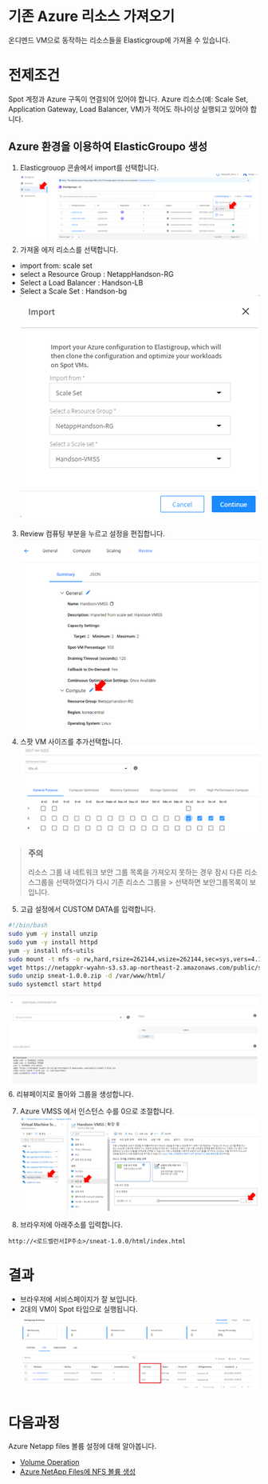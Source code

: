 # 기존 Azure 리소스 가져오기
온디멘드 VM으로 동작하는 리소스들을 Elasticgroup에 가져올 수 있습니다.

# 전제조건
Spot 계정과 Azure 구독이 연결되어 있어야 합니다.
Azure 리소스(예: Scale Set, Application Gateway, Load Balancer, VM)가 적어도 하나이상 실행되고 있어야 합니다.

## Azure 환경을 이용하여 ElasticGroupo 생성
1. Elasticgrouop 콘솔에서 import를 선택합니다. </br>
![elasticgroupGUIguide1](./Images/elasticgroupGUIguide1.png)
2. 가져올 에저 리소스를 선택합니다.
- import from: scale set </br>
- select a Resource Group : NetappHandson-RG
- Select a Load Balancer : Handson-LB
- Select a Scale Set : Handson-bg </br>
![choiceimportresource2](./Images/choiceimportresource2.png)
3. Review 컴퓨팅 부분을 누르고 설정을 편집합니다.
![reviewGUIguide1](./Images/reviewGUIguide1.png)
4. 스팟 VM 사이즈를 추가선택합니다.</br>
![addSpotVMsize](./Images/addSpotVMsize.png)

> ### 주의
> 리소스 그룹 내 네트워크 보안 그룹 목록을 가져오지 못하는 경우 잠시 다른 리소스그룹을 선택하였다가 다시 기존 리소스 그룹을 > 선택하면 보안그룹목록이 보입니다.

5. 고급 설정에서 CUSTOM DATA를 입력합니다.
```bash
#!/bin/bash
sudo yum -y install unzip 
sudo yum -y install httpd 
yum -y install nfs-utils 
sudo mount -t nfs -o rw,hard,rsize=262144,wsize=262144,sec=sys,vers=4.1,tcp <AzuerNetappFiles 탑재대상IP주소>:/ANFHandsonVolume /var/www/html/
wget https://netappkr-wyahn-s3.s3.ap-northeast-2.amazonaws.com/public/sneat-1.0.0.zip
sudo unzip sneat-1.0.0.zip -d /var/www/html/
sudo systemctl start httpd
```
![customdata](./Images/customdata.png)
6. 리뷰페이지로 돌아와 그룹을 생성합니다.

7. Azure VMSS 에서 인스턴스 수를 0으로 조절합니다. 
![ScaleinHandsonVMSS](./Images/ScaleinHandsonVMSS.png)

8. 브라우저에 아래주소를 입력합니다.
```url
http://<로드벨런서IP주소>/sneat-1.0.0/html/index.html
```

# 결과
- 브라우저에 서비스페이지가 잘 보입니다.
- 2대의 VM이 Spot 타입으로 실행됩니다.
![CreateElasticGroupViewVM](./Images/CreateElasticGroupViewVM.png)

# 다음과정
Azure Netapp files 볼륨 설정에 대해 알아봅니다. </br>
- [Volume Operation](../AzureNetappFiles/VolumeOperation.md)
- [Azure NetApp Files에 NFS 볼륨 생성](../AzureNetappFiles/CreateVolmeinAzure.md)